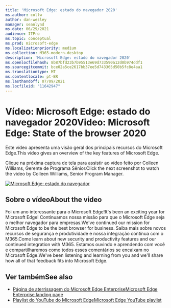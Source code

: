 ```yaml
---
title: 'Microsoft Edge: estado do navegador 2020'
ms.author: collw
author: dan-wesley
manager: seanlynd
ms.date: 06/29/2021
audience: ITPro
ms.topic: conceptual
ms.prod: microsoft-edge
ms.localizationpriority: medium
ms.collection: M365-modern-desktop
description: 'Microsoft Edge: estado do navegador 2020'
ms.openlocfilehash: 8b87bfd23b7b95513e69d733590a12d0b974ddf1
ms.sourcegitcommit: bce02a5ce2617bb37ee5d743365d50b5fc8e4aa1
ms.translationtype: MT
ms.contentlocale: pt-BR
ms.lasthandoff: 07/09/2021
ms.locfileid: "11642947"
---
```

# <a name="video-microsoft-edge-state-of-the-browser-2020"></a><span data-ttu-id="d5c69-103">Vídeo: Microsoft Edge: estado do navegador 2020</span><span class="sxs-lookup"><span data-stu-id="d5c69-103">Video: Microsoft Edge: State of the browser 2020</span></span>

<span data-ttu-id="d5c69-104">Este vídeo apresenta uma visão geral dos principais recursos do Microsoft Edge.</span><span class="sxs-lookup"><span data-stu-id="d5c69-104">This video gives an overview of the key features of Microsoft Edge.</span></span>

<span data-ttu-id="d5c69-105">Clique na próxima captura de tela para assistir ao vídeo feito por Colleen Williams, Gerente de Programa Sênior.</span><span class="sxs-lookup"><span data-stu-id="d5c69-105">Click the next screenshot to watch the video by Colleen Williams, Senior Program Manager.</span></span>

[![Microsoft Edge: estado do navegador](media/microsoft-edge-video-state-of-browser/0.png)](http://www.youtube.com/watch?v=ajdoE4wmzV0 "Microsoft Edge - State of the browser 2020")

## <a name="about-the-video"></a><span data-ttu-id="d5c69-107">Sobre o vídeo</span><span class="sxs-lookup"><span data-stu-id="d5c69-107">About the video</span></span>

<span data-ttu-id="d5c69-108">Foi um ano interessante para o Microsoft Edge!</span><span class="sxs-lookup"><span data-stu-id="d5c69-108">It's been an exciting year for Microsoft Edge!</span></span> <span data-ttu-id="d5c69-109">Continuamos nossa missão para que o Microsoft Edge seja o melhor navegador para empresas.</span><span class="sxs-lookup"><span data-stu-id="d5c69-109">We've continued our mission for Microsoft Edge to be the best browser for business.</span></span> <span data-ttu-id="d5c69-110">Saiba mais sobre novos recursos de segurança e produtividade e nossa integração contínua com o M365.</span><span class="sxs-lookup"><span data-stu-id="d5c69-110">Come learn about new security and productivity features and our continued integration with M365.</span></span> <span data-ttu-id="d5c69-111">Estamos ouvindo e aprendendo com você e compartilharemos como todos esses comentários se encaixam no Microsoft Edge.</span><span class="sxs-lookup"><span data-stu-id="d5c69-111">We've been listening and learning from you and we'll share how all of that feedback fits into Microsoft Edge.</span></span>

## <a name="see-also"></a><span data-ttu-id="d5c69-112">Ver também</span><span class="sxs-lookup"><span data-stu-id="d5c69-112">See also</span></span>

- [<span data-ttu-id="d5c69-113">Página de aterrissagem do Microsoft Edge Enterprise</span><span class="sxs-lookup"><span data-stu-id="d5c69-113">Microsoft Edge Enterprise landing page</span></span>](https://aka.ms/EdgeEnterprise)
- [<span data-ttu-id="d5c69-114">Playlist do YouTube do Microsoft Edge</span><span class="sxs-lookup"><span data-stu-id="d5c69-114">Microsoft Edge YouTube playlist</span></span>](https://www.youtube.com/playlist?list=PLXtHYVsvn_b-uXh1tMeYpT-0iD8tD3tFy)
